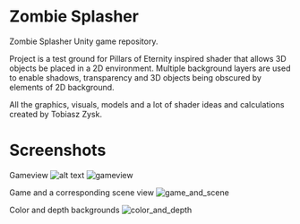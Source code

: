 # Zombie Splasher
Zombie Splasher Unity game repository.

Project is a test ground for Pillars of Eternity inspired shader that allows 3D objects be placed in a 2D environment. Multiple background layers are used to enable shadows, transparency and 3D objects being obscured by elements of 2D background.


All the graphics, visuals, models and a lot of shader ideas and calculations created by Tobiasz Zysk.

# Screenshots
Gameview
![alt text](https://raw.githubusercontent.com/username/projectname/branch/path/to/img.png)
![gameview](https://github.com/filipbober/zombiesplasher/blob/master/screenshots/game_view.png)

Game and a corresponding scene view
![game_and_scene](https://github.com/filipbober/zombiesplasher/blob/master/screenshots/game_and_scene_view.png|alt=game_and_scene)

Color and depth backgrounds
![color_and_depth](https://github.com/filipbober/zombiesplasher/blob/master/screenshots/color_and_depth.png|alt=color_and_depth)
